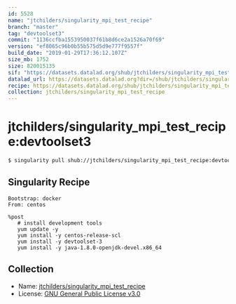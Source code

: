 ```yaml
---
id: 5528
name: "jtchilders/singularity_mpi_test_recipe"
branch: "master"
tag: "devtoolset3"
commit: "1136ccfba1553950037f61b8d6ce2a1526a70f69"
version: "ef8065c96b0b55b575d5d9e777f9557f"
build_date: "2019-01-29T17:36:12.107Z"
size_mb: 1752
size: 820015135
sif: "https://datasets.datalad.org/shub/jtchilders/singularity_mpi_test_recipe/devtoolset3/2019-01-29-1136ccfb-ef8065c9/ef8065c96b0b55b575d5d9e777f9557f.simg"
datalad_url: https://datasets.datalad.org?dir=/shub/jtchilders/singularity_mpi_test_recipe/devtoolset3/2019-01-29-1136ccfb-ef8065c9/
recipe: https://datasets.datalad.org/shub/jtchilders/singularity_mpi_test_recipe/devtoolset3/2019-01-29-1136ccfb-ef8065c9/Singularity
collection: jtchilders/singularity_mpi_test_recipe
---
```


# jtchilders/singularity_mpi_test_recipe:devtoolset3

```bash
$ singularity pull shub://jtchilders/singularity_mpi_test_recipe:devtoolset3
```

## Singularity Recipe

```singularity
Bootstrap: docker
From: centos

%post
   # install development tools
   yum update -y
   yum install -y centos-release-scl
   yum install -y devtoolset-3
   yum install -y java-1.8.0-openjdk-devel.x86_64
```

## Collection

 - Name: [jtchilders/singularity_mpi_test_recipe](https://github.com/jtchilders/singularity_mpi_test_recipe)
 - License: [GNU General Public License v3.0](https://api.github.com/licenses/gpl-3.0)

